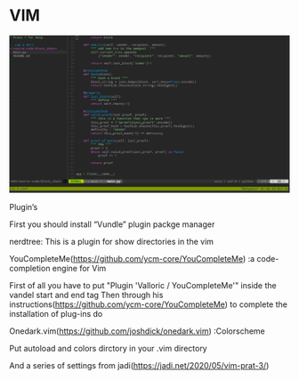 # VIM
![Alt text](https://github.com/bny1485/VIM/blob/main/Screenshot%20from%202020-10-23%2001-46-49.png)

Plugin’s

First you should install “Vundle” plugin packge manager

nerdtree: This is a plugin for show directories in the vim 

YouCompleteMe(https://github.com/ycm-core/YouCompleteMe) :a code-completion engine for Vim

  First of all you have to put "Plugin 'Valloric / YouCompleteMe'" inside the vandel start and end tag
  Then through his instructions(https://github.com/ycm-core/YouCompleteMe) to complete the installation of plug-ins do
  
Onedark.vim(https://github.com/joshdick/onedark.vim) :Colorscheme 

Put autoload and colors dirctory in your .vim directory 

And a series of settings from jadi(https://jadi.net/2020/05/vim-prat-3/)
